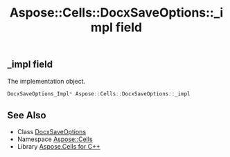 ﻿---
title: Aspose::Cells::DocxSaveOptions::_impl field
linktitle: _impl
second_title: Aspose.Cells for C++ API Reference
description: 'Aspose::Cells::DocxSaveOptions::_impl field. The implementation object in C++.'
type: docs
weight: 1000
url: /cpp/aspose.cells/docxsaveoptions/_impl/
---
## _impl field


The implementation object.

```cpp
DocxSaveOptions_Impl* Aspose::Cells::DocxSaveOptions::_impl
```

## See Also

* Class [DocxSaveOptions](../)
* Namespace [Aspose::Cells](../../)
* Library [Aspose.Cells for C++](../../../)
